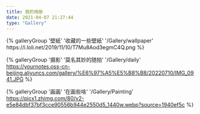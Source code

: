 ```yaml
---
title: 我的相册
date: 2021-04-07 21:27:44
type: "Gallery"
---
```


<div class="gallery-group-main">
{% galleryGroup '壁紙' '收藏的一些壁紙' '/Gallery/wallpaper' https://i.loli.net/2019/11/10/T7Mu8Aod3egmC4Q.png %}
    
{% galleryGroup '摄影' '莫名其妙的随拍' '/Gallery/daily' https://yournotes.oss-cn-beijing.aliyuncs.com/gallery/%E6%97%A5%E5%B8%B8/20220710/IMG_0941.JPG %}
    
{% galleryGroup '画画' '在画些啥' '/Gallery/Painting' https://picx1.zhimg.com/80/v2-e5e84dbf37bf3cce90556b944e2550d5_1440w.webp?source=1940ef5c %}
</div>
